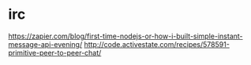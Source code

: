 # irc
https://zapier.com/blog/first-time-nodejs-or-how-i-built-simple-instant-message-api-evening/
http://code.activestate.com/recipes/578591-primitive-peer-to-peer-chat/
